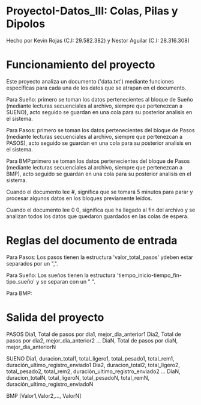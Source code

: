 # ProyectoI-Datos_III: Colas, Pilas y Dipolos

Hecho por Kevin Rojas (C.I: 29.582.382) y Nestor Aguilar (C.I: 28.316.308)

# Funcionamiento del proyecto

Este proyecto analiza un documento ('data.txt') mediante funciones específicas para cada una de los datos que se atrapan en el documento.

Para Sueño: primero se toman los datos pertenecientes al bloque de Sueño (mediante lecturas secuenciales al archivo, siempre que pertenezcan a SUENO), acto seguido se guardan en una cola para su posterior analisis en el sistema.

Para Pasos: primero se toman los datos pertenecientes del bloque de Pasos (mediante lecturas secuenciales al archivo, siempre que pertenezcan a PASOS), acto seguido se guardan en una cola para su posterior analisis en el sistema.

Para BMP:primero se toman los datos pertenecientes del bloque de Pasos (mediante lecturas secuenciales al archivo, siempre que pertenezcan a BMP), acto seguido se guardan en una cola para su posterior analisis en el sistema.

Cuando el documento lee #, significa que se tomará 5 minutos para parar y procesar algunos datos en los bloques previamente leídos.

Cuando el documento lee 0 0, significa que ha llegado al fin del archivo y se analizan todos los datos que quedaron guardados en las colas de espera. 

# Reglas del documento de entrada

Para Pasos: Los pasos tienen la estructura 'valor_total_pasos' ydeben estar separados por un ",".


Para Sueño: Los sueños tienen la estructura 'tiempo_inicio-tiempo_fin-tipo_sueño' y se separan con un " ".

Para BMP: 

# Salida del proyecto

PASOS
Dia1, Total de pasos por dia1, mejor_dia_anterior1
Dia2, Total de pasos por dia2, mejor_dia_anterior2
...
DiaN, Total de pasos por diaN, mejor_dia_anteriorN

SUENO
Dia1, duracion_total1, total_ligero1, total_pesado1, total_rem1, duración_ultimo_registro_enviado1
Dia2, duracion_total2, total_ligero2, total_pesado2, total_rem2, duración_ultimo_registro_enviado2
...
DiaN, duracion_totalN, total_ligeroN, total_pesadoN, total_remN, duración_ultimo_registro_enviadoN

BMP
[Valor1,Valor2,..., ValorN]